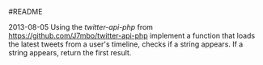 #README

2013-08-05
Using the *twitter-api-php* from https://github.com/J7mbo/twitter-api-php 
implement a function that loads the latest tweets from a user's timeline, 
checks if a string appears. If a string appears, return the first result.

